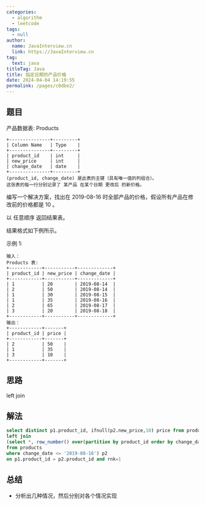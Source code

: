 ```yaml
---
categories: 
  - algorithm
  - leetcode
tags: 
  - null
author: 
  name: JavaInterview.cn
  link: https://JavaInterview.cn
tag: 
  text: java
titleTag: Java
title: 指定日期的产品价格
date: 2024-04-04 14:19:55
permalink: /pages/c0dbe2/
---
```



## 题目

产品数据表: Products

    +---------------+---------+
    | Column Name   | Type    |
    +---------------+---------+
    | product_id    | int     |
    | new_price     | int     |
    | change_date   | date    |
    +---------------+---------+
    (product_id, change_date) 是此表的主键（具有唯一值的列组合）。
    这张表的每一行分别记录了 某产品 在某个日期 更改后 的新价格。


编写一个解决方案，找出在 2019-08-16 时全部产品的价格，假设所有产品在修改前的价格都是 10 。

以 任意顺序 返回结果表。

结果格式如下例所示。



示例 1:

    输入：
    Products 表:
    +------------+-----------+-------------+
    | product_id | new_price | change_date |
    +------------+-----------+-------------+
    | 1          | 20        | 2019-08-14  |
    | 2          | 50        | 2019-08-14  |
    | 1          | 30        | 2019-08-15  |
    | 1          | 35        | 2019-08-16  |
    | 2          | 65        | 2019-08-17  |
    | 3          | 20        | 2019-08-18  |
    +------------+-----------+-------------+
    输出：
    +------------+-------+
    | product_id | price |
    +------------+-------+
    | 2          | 50    |
    | 1          | 35    |
    | 3          | 10    |
    +------------+-------+
## 思路

left join

## 解法
```sql
select distinct p1.product_id, ifnull(p2.new_price,10) price from products p1 
left join
(select *, row_number() over(partition by product_id order by change_date desc) rnk
from products 
where change_date <= '2019-08-16') p2
on p1.product_id = p2.product_id and rnk=1
```

## 总结

- 分析出几种情况，然后分别对各个情况实现 

